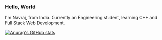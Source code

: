 ### Hello, World

I'm Navraj, from India. Currently an Engineering student, learning C++ and Full Stack Web Development.

[![Anurag's GitHub stats](https://github-readme-stats.vercel.app/api?username=mrneilk)](https://github.com/mrneilk/github-readme-stats)
